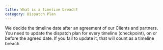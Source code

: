 ```yaml
---
title: What is a timeline breach?
category: Dispatch Plan
---
```

We decide the timeline date after an agreement of our Clients and partners. You need to update the dispatch plan for every timeline (checkpoint), on or before the agreed date. If you fail to update it, that will count as a timeline breach.